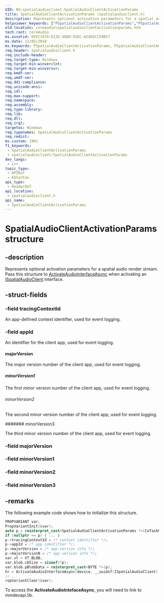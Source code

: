 ```yaml
---
UID: NS:spatialaudioclient.SpatialAudioClientActivationParams
title: SpatialAudioClientActivationParams (spatialaudioclient.h)
description: Represents optional activation parameters for a spatial audio render stream. Pass this structure to ActivateAudioInterfaceAsync when activating an ISpatialAudioClient interface.
helpviewer_keywords: ["PSpatialAudioClientActivationParams","PSpatialAudioClientActivationParams structure pointer [Core Audio]","SpatialAudioClientActivationParams","SpatialAudioClientActivationParams structure [Core Audio]","coreaudio.spatialaudioclientactivationparams","spatialaudioclient/PSpatialAudioClientActivationParams","spatialaudioclient/SpatialAudioClientActivationParams"]
old-location: coreaudio\spatialaudioclientactivationparams.htm
tech.root: CoreAudio
ms.assetid: 6FEC7A70-D12E-4DB9-91DC-A54D5CCF8B57
ms.date: 12/05/2018
ms.keywords: PSpatialAudioClientActivationParams, PSpatialAudioClientActivationParams structure pointer [Core Audio], SpatialAudioClientActivationParams, SpatialAudioClientActivationParams structure [Core Audio], coreaudio.spatialaudioclientactivationparams, spatialaudioclient/PSpatialAudioClientActivationParams, spatialaudioclient/SpatialAudioClientActivationParams
req.header: spatialaudioclient.h
req.include-header: 
req.target-type: Windows
req.target-min-winverclnt: 
req.target-min-winversvr: 
req.kmdf-ver: 
req.umdf-ver: 
req.ddi-compliance: 
req.unicode-ansi: 
req.idl: 
req.max-support: 
req.namespace: 
req.assembly: 
req.type-library: 
req.lib: 
req.dll: 
req.irql: 
targetos: Windows
req.typenames: SpatialAudioClientActivationParams
req.redist: 
ms.custom: 19H1
f1_keywords:
 - SpatialAudioClientActivationParams
 - spatialaudioclient/SpatialAudioClientActivationParams
dev_langs:
 - c++
topic_type:
 - APIRef
 - kbSyntax
api_type:
 - HeaderDef
api_location:
 - spatialaudioclient.h
api_name:
 - SpatialAudioClientActivationParams
---
```


# SpatialAudioClientActivationParams structure


## -description

Represents optional activation parameters for a spatial audio render stream. Pass this structure to <a href="https://docs.microsoft.com/windows/desktop/api/mmdeviceapi/nf-mmdeviceapi-activateaudiointerfaceasync">ActivateAudioInterfaceAsync</a> when activating an <a href="https://docs.microsoft.com/windows/desktop/api/spatialaudioclient/nn-spatialaudioclient-ispatialaudioclient">ISpatialAudioClient</a> interface.

## -struct-fields

### -field tracingContextId

An app-defined context identifier, used for event logging.

### -field appId

An identifier for the client app, used for event logging.



#### majorVersion

The major version number of the client app, used for event logging.



##### minorVersion1

The first minor version number of the client app, used for event logging.



###### minorVersion2

The second minor version number of the client app, used for event logging.



####### minorVersion3

The third minor version number of the client app, used for event logging.

### -field majorVersion

### -field minorVersion1

### -field minorVersion2

### -field minorVersion3

## -remarks

The following example code shows how to initialize this structure.


```cpp
PROPVARIANT var; 
PropVariantInit(&var);  
auto p = reinterpret_cast<SpatialAudioClientActivationParams *>(CoTaskMemAlloc(sizeof(SpatialAudioClientActivationParams)));  
if (nullptr == p) { ... } 
p->tracingContextId = /* context identifier */;  
p->appId = /* app identifier */;  
p->majorVersion = /* app version info */;  
p->majorVersionN = /* app version info */;
var.vt = VT_BLOB;
var.blob.cbSize = sizeof(*p);
var.blob.pBlobData = reinterpret_cast<BYTE *>(p); 
hr = ActivateAudioInterfaceAsync(device, __uuidof(ISpatialAudioClient), &var, ...);
// ...
ropVariantClear(&var);
```


To access the <b>ActivateAudioIntefaceAsync</b>, you will need to link to mmdevapi.lib.

